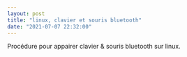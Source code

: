 ```yaml
---
layout: post
title: "linux, clavier et souris bluetooth"
date: "2021-07-07 22:32:00"
---
```

Procédure pour appairer clavier &amp; souris bluetooth sur linux.  <script src="https://pastebin.com/embed_js/bmdCAUn6"></script> 
